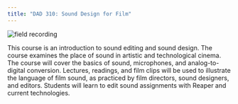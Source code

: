 ```yaml
---
title: "DAD 310: Sound Design for Film"
---
```


![field recording](Field_Recording_Mit_Cinela_Albert.jpg)

This course is an introduction to sound editing and sound design. The course examines the place of sound in artistic and technological cinema. The course will cover the basics of sound, microphones, and analog-to-digital conversion. Lectures, readings, and film clips will be used to illustrate the language of film sound, as practiced by film directors, sound designers, and editors. Students will learn to edit sound assignments with Reaper and current technologies.
